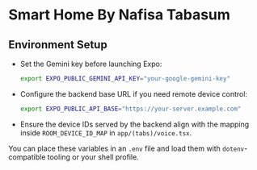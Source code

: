 # Smart Home By Nafisa Tabasum

## Environment Setup

- Set the Gemini key before launching Expo:
  ```bash
  export EXPO_PUBLIC_GEMINI_API_KEY="your-google-gemini-key"
  ```
- Configure the backend base URL if you need remote device control:
  ```bash
  export EXPO_PUBLIC_API_BASE="https://your-server.example.com"
  ```
- Ensure the device IDs served by the backend align with the mapping inside `ROOM_DEVICE_ID_MAP` in `app/(tabs)/voice.tsx`.

You can place these variables in an `.env` file and load them with `dotenv`-compatible tooling or your shell profile.
